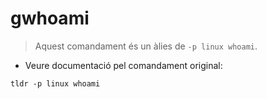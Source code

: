 # gwhoami

> Aquest comandament és un àlies de `-p linux whoami`.

- Veure documentació pel comandament original:

`tldr -p linux whoami`
